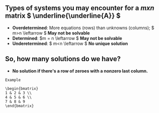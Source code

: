 ## Types of systems you may encounter for a $mxn$ matrix $ \underline{\underline{A}} $
 - **Overdetermined**: More equations (rows) than unknowns (columns); $ m>n  \leftarrow $ **May not be solvable**
- **Determined**: $m = n \leftarrow $ **May not be solvable**
- **Underetermined**: $ m<n \leftarrow $ **No unique solution**

## So, how many solutions do we have?
- **No solution if there's a row of zeroes with a nonzero last column.** 

```{math}
Example

\begin{bmatrix}
1 & 2 & 3 \\
4 & 5 & 6 \\
7 & 8 & 9
\end{bmatrix} 



